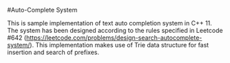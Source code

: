 #Auto-Complete System

This is sample implementation of text auto completion system in C++ 11. The system has been designed according to the rules 
specified in Leetcode #642 (https://leetcode.com/problems/design-search-autocomplete-system/). This implementation makes use of Trie data structure for fast insertion and search of prefixes.

